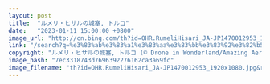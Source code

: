 ```yaml
---
layout: post
title:  "ルメリ・ヒサルの城塞, トルコ"
date:   "2023-01-11 15:00:00 +0800"
image_url: "http://cn.bing.com/th?id=OHR.RumeliHisari_JA-JP1470012953_1920x1080.jpg&rf=LaDigue_1920x1080.jpg&pid=hp"
link: "/search?q=%e3%83%ab%e3%83%a1%e3%83%aa%e3%83%bb%e3%83%92%e3%82%b5%e3%83%ab%e3%81%ae%e5%9f%8e%e5%a1%9e&form=hpcapt&filters=HpDate%3a%2220230111_1500%22"
copyright: "ルメリ・ヒサルの城塞, トルコ (© Drone in Wonderland/Amazing Aerial Agency)"
image_hash: "7ec3318743d7696392276162ca3a69fc"
image_filename: "th?id=OHR.RumeliHisari_JA-JP1470012953_1920x1080.jpg&rf=LaDigue_1920x1080.jpg&pid=hp"
---
```

